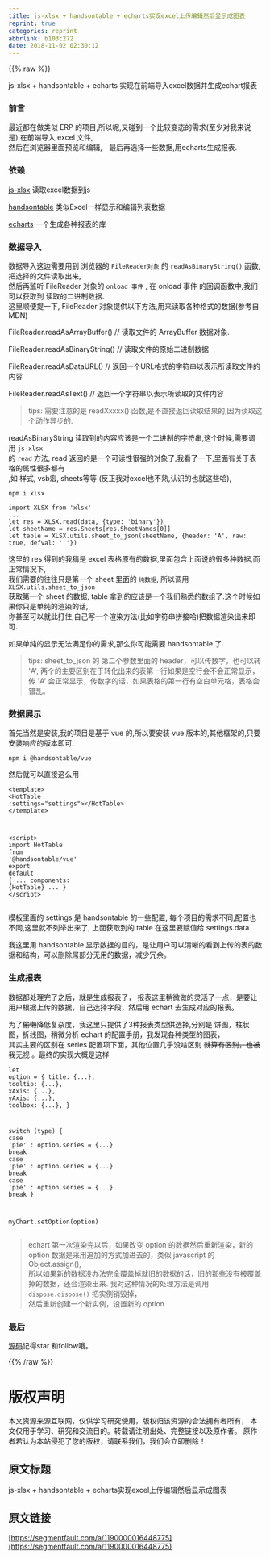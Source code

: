 ```yaml
---
title: js-xlsx + handsontable + echarts实现excel上传编辑然后显示成图表
reprint: true
categories: reprint
abbrlink: b103c272
date: 2018-11-02 02:30:12
---
```


{{% raw %}}
<p>js-xlsx + handsontable + echarts &#x5B9E;&#x73B0;&#x5728;&#x524D;&#x7AEF;&#x5BFC;&#x5165;excel&#x6570;&#x636E;&#x5E76;&#x751F;&#x6210;echart&#x62A5;&#x8868;</p><h3 id="articleHeader0">&#x524D;&#x8A00;</h3><p>&#x6700;&#x8FD1;&#x90FD;&#x5728;&#x505A;&#x7C7B;&#x4F3C; ERP &#x7684;&#x9879;&#x76EE;,&#x6240;&#x4EE5;&#x5462;,&#x53C8;&#x78B0;&#x5230;&#x4E00;&#x4E2A;&#x6BD4;&#x8F83;&#x53D8;&#x6001;&#x7684;&#x9700;&#x6C42;(&#x81F3;&#x5C11;&#x5BF9;&#x6211;&#x6765;&#x8BF4;&#x662F;),&#x5728;&#x524D;&#x7AEF;&#x5BFC;&#x5165; excel &#x6587;&#x4EF6;,<br>&#x7136;&#x540E;&#x5728;&#x6D4F;&#x89C8;&#x5668;&#x91CC;&#x9762;&#x9884;&#x89C8;&#x548C;&#x7F16;&#x8F91;,&#x3000;&#x6700;&#x540E;&#x518D;&#x9009;&#x62E9;&#x4E00;&#x4E9B;&#x6570;&#x636E;,&#x7528;echarts&#x751F;&#x6210;&#x62A5;&#x8868;.</p><h3 id="articleHeader1">&#x4F9D;&#x8D56;</h3><p><a href="https://github.com/SheetJS/js-xlsx" rel="nofollow noreferrer" target="_blank">js-xlsx</a> &#x8BFB;&#x53D6;excel&#x6570;&#x636E;&#x5230;js</p><p><a href="https://github.com/handsontable/handsontable" rel="nofollow noreferrer" target="_blank">handsontable</a> &#x7C7B;&#x4F3C;Excel&#x4E00;&#x6837;&#x663E;&#x793A;&#x548C;&#x7F16;&#x8F91;&#x5217;&#x8868;&#x6570;&#x636E;</p><p><a href="https://github.com/apache/incubator-echarts" rel="nofollow noreferrer" target="_blank">echarts</a> &#x4E00;&#x4E2A;&#x751F;&#x6210;&#x5404;&#x79CD;&#x62A5;&#x8868;&#x7684;&#x5E93;</p><h3 id="articleHeader2">&#x6570;&#x636E;&#x5BFC;&#x5165;</h3><p>&#x6570;&#x636E;&#x5BFC;&#x5165;&#x8FD9;&#x8FB9;&#x9700;&#x8981;&#x7528;&#x5230; &#x6D4F;&#x89C8;&#x5668;&#x7684; <code>FileReader&#x5BF9;&#x8C61;</code> &#x7684; <code>readAsBinaryString()</code> &#x51FD;&#x6570;, &#x628A;&#x9009;&#x62E9;&#x7684;&#x6587;&#x4EF6;&#x8BFB;&#x53D6;&#x51FA;&#x6765;,<br>&#x7136;&#x540E;&#x518D;&#x76D1;&#x542C; FileReader &#x5BF9;&#x8C61;&#x7684; <code>onload &#x4E8B;&#x4EF6;</code> , &#x5728; onload &#x4E8B;&#x4EF6; &#x7684;&#x56DE;&#x8C03;&#x51FD;&#x6570;&#x4E2D;,&#x6211;&#x4EEC;&#x53EF;&#x4EE5;&#x83B7;&#x53D6;&#x5230; &#x8BFB;&#x53D6;&#x7684;&#x4E8C;&#x8FDB;&#x5236;&#x6570;&#x636E;.<br>&#x8FD9;&#x91CC;&#x987A;&#x4FBF;&#x63D0;&#x4E00;&#x4E0B;, FileReader &#x5BF9;&#x8C61;&#x63D0;&#x4F9B;&#x4EE5;&#x4E0B;&#x65B9;&#x6CD5;,&#x7528;&#x6765;&#x8BFB;&#x53D6;&#x5404;&#x79CD;&#x683C;&#x5F0F;&#x7684;&#x6570;&#x636E;(&#x53C2;&#x8003;&#x81EA;MDN)</p><p>FileReader.readAsArrayBuffer() // &#x8BFB;&#x53D6;&#x6587;&#x4EF6;&#x7684; ArrayBuffer &#x6570;&#x636E;&#x5BF9;&#x8C61;.</p><p>FileReader.readAsBinaryString() // &#x8BFB;&#x53D6;&#x6587;&#x4EF6;&#x7684;&#x539F;&#x59CB;&#x4E8C;&#x8FDB;&#x5236;&#x6570;&#x636E;</p><p>FileReader.readAsDataURL() // &#x8FD4;&#x56DE;&#x4E00;&#x4E2A;URL&#x683C;&#x5F0F;&#x7684;&#x5B57;&#x7B26;&#x4E32;&#x4EE5;&#x8868;&#x793A;&#x6240;&#x8BFB;&#x53D6;&#x6587;&#x4EF6;&#x7684;&#x5185;&#x5BB9;</p><p>FileReader.readAsText() // &#x8FD4;&#x56DE;&#x4E00;&#x4E2A;&#x5B57;&#x7B26;&#x4E32;&#x4EE5;&#x8868;&#x793A;&#x6240;&#x8BFB;&#x53D6;&#x7684;&#x6587;&#x4EF6;&#x5185;&#x5BB9;</p><blockquote>tips: &#x9700;&#x8981;&#x6CE8;&#x610F;&#x7684;&#x662F; readXxxxx() &#x51FD;&#x6570;,&#x662F;&#x4E0D;&#x76F4;&#x63A5;&#x8FD4;&#x56DE;&#x8BFB;&#x53D6;&#x7ED3;&#x679C;&#x7684;,&#x56E0;&#x4E3A;&#x8BFB;&#x53D6;&#x8FD9;&#x4E2A;&#x52A8;&#x4F5C;&#x5F02;&#x6B65;&#x7684;.</blockquote><p>readAsBinaryString &#x8BFB;&#x53D6;&#x5230;&#x7684;&#x5185;&#x5BB9;&#x5E94;&#x8BE5;&#x662F;&#x4E00;&#x4E2A;&#x4E8C;&#x8FDB;&#x5236;&#x7684;&#x5B57;&#x7B26;&#x4E32;,&#x8FD9;&#x4E2A;&#x65F6;&#x5019;,&#x9700;&#x8981;&#x8C03;&#x7528; <code>js-xlsx</code><br>&#x7684; <code>read</code> &#x65B9;&#x6CD5;, read &#x8FD4;&#x56DE;&#x7684;&#x662F;&#x4E00;&#x4E2A;&#x53EF;&#x8BFB;&#x6027;&#x5F88;&#x5F3A;&#x7684;&#x5BF9;&#x8C61;&#x4E86;,&#x6211;&#x770B;&#x4E86;&#x4E00;&#x4E0B;,&#x91CC;&#x9762;&#x6709;&#x5173;&#x4E8E;&#x8868;&#x683C;&#x7684;&#x5C5E;&#x6027;&#x5F88;&#x591A;&#x90FD;&#x6709;<br>,&#x5982; &#x6837;&#x5F0F;, vsb&#x5B8F;, sheets&#x7B49;&#x7B49; (&#x53CD;&#x6B63;&#x6211;&#x5BF9;excel&#x4E5F;&#x4E0D;&#x719F;,&#x8BA4;&#x8BC6;&#x7684;&#x4E5F;&#x5C31;&#x8FD9;&#x4E9B;&#x54C8;),</p><div class="widget-codetool" style="display:none"><div class="widget-codetool--inner"><span class="selectCode code-tool" data-toggle="tooltip" data-placement="top" title="" data-original-title="&#x5168;&#x9009;"></span> <span type="button" class="copyCode code-tool" data-toggle="tooltip" data-placement="top" data-clipboard-text="npm i xlsx" title="" data-original-title="&#x590D;&#x5236;"></span> <span type="button" class="saveToNote code-tool" data-toggle="tooltip" data-placement="top" title="" data-original-title="&#x653E;&#x8FDB;&#x7B14;&#x8BB0;"></span></div></div><pre class="hljs stylus"><code style="word-break:break-word;white-space:initial">npm <span class="hljs-selector-tag">i</span> xlsx</code></pre><div class="widget-codetool" style="display:none"><div class="widget-codetool--inner"><span class="selectCode code-tool" data-toggle="tooltip" data-placement="top" title="" data-original-title="&#x5168;&#x9009;"></span> <span type="button" class="copyCode code-tool" data-toggle="tooltip" data-placement="top" data-clipboard-text="import XLSX from &apos;xlsx&apos;
...
let res = XLSX.read(data, {type: &apos;binary&apos;})
let sheetName = res.Sheets[res.SheetNames[0]]
let table = XLSX.utils.sheet_to_json(sheetName, {header: &apos;A&apos;, raw: true, defval: &apos; &apos;})" title="" data-original-title="&#x590D;&#x5236;"></span> <span type="button" class="saveToNote code-tool" data-toggle="tooltip" data-placement="top" title="" data-original-title="&#x653E;&#x8FDB;&#x7B14;&#x8BB0;"></span></div></div><pre class="hljs stylus"><code>import XLSX from <span class="hljs-string">&apos;xlsx&apos;</span>
...
let res = XLSX.read(data, {type: <span class="hljs-string">&apos;binary&apos;</span>})
let sheetName = res<span class="hljs-selector-class">.Sheets</span>[res<span class="hljs-selector-class">.SheetNames</span>[<span class="hljs-number">0</span>]]
let <span class="hljs-selector-tag">table</span> = XLSX<span class="hljs-selector-class">.utils</span><span class="hljs-selector-class">.sheet_to_json</span>(sheetName, {<span class="hljs-selector-tag">header</span>: <span class="hljs-string">&apos;A&apos;</span>, raw: true, defval: <span class="hljs-string">&apos; &apos;</span>})</code></pre><p>&#x8FD9;&#x91CC;&#x7684; res &#x5F97;&#x5230;&#x7684;&#x6211;&#x731C;&#x662F; excel &#x8868;&#x683C;&#x539F;&#x6709;&#x7684;&#x6570;&#x636E;,&#x91CC;&#x9762;&#x5305;&#x542B;&#x4E0A;&#x9762;&#x8BF4;&#x7684;&#x5F88;&#x591A;&#x79CD;&#x6570;&#x636E;,&#x800C;&#x6B63;&#x5E38;&#x60C5;&#x51B5;&#x4E0B;,<br>&#x6211;&#x4EEC;&#x9700;&#x8981;&#x7684;&#x5F80;&#x5F80;&#x53EA;&#x662F;&#x7B2C;&#x4E00;&#x4E2A; sheet &#x91CC;&#x9762;&#x7684; <code>&#x7EAF;&#x6570;&#x636E;</code>, &#x6240;&#x4EE5;&#x8C03;&#x7528; <code>XLSX.utils.sheet_to_json</code><br>&#x83B7;&#x53D6;&#x7B2C;&#x4E00;&#x4E2A; sheet &#x7684;&#x6570;&#x636E;, table &#x62FF;&#x5230;&#x7684;&#x5E94;&#x8BE5;&#x662F;&#x4E00;&#x4E2A;&#x6211;&#x4EEC;&#x719F;&#x6089;&#x7684;&#x6570;&#x7EC4;&#x4E86;.&#x8FD9;&#x4E2A;&#x65F6;&#x5019;&#x5982;&#x679C;&#x4F60;&#x53EA;&#x662F;&#x5355;&#x7EAF;&#x7684;&#x6E32;&#x67D3;&#x7684;&#x8BDD;,<br>&#x4F60;&#x751A;&#x81F3;&#x53EF;&#x4EE5;&#x5C31;&#x6B64;&#x6253;&#x4F4F;,&#x81EA;&#x5DF1;&#x5199;&#x4E00;&#x4E2A;&#x6E32;&#x67D3;&#x65B9;&#x6CD5;(&#x6BD4;&#x5982;&#x5B57;&#x7B26;&#x4E32;&#x62FC;&#x63A5;&#x54C8;)&#x628A;&#x6570;&#x636E;&#x6E32;&#x67D3;&#x51FA;&#x6765;&#x5373;&#x53EF;.</p><p>&#x5982;&#x679C;&#x5355;&#x7EAF;&#x7684;&#x663E;&#x793A;&#x65E0;&#x6CD5;&#x6EE1;&#x8DB3;&#x4F60;&#x7684;&#x9700;&#x6C42;,&#x90A3;&#x4E48;&#x4F60;&#x53EF;&#x80FD;&#x9700;&#x8981; handsontable &#x4E86;.</p><blockquote>tips: sheet_to_json &#x7684; &#x7B2C;&#x4E8C;&#x4E2A;&#x53C2;&#x6570;&#x91CC;&#x9762;&#x7684; header&#xFF0C;&#x53EF;&#x4EE5;&#x4F20;&#x6570;&#x5B57;&#xFF0C;&#x4E5F;&#x53EF;&#x4EE5;&#x8F6C; &apos;A&apos;, &#x4E24;&#x4E2A;&#x7684;&#x4E3B;&#x8981;&#x533A;&#x522B;&#x5728;&#x4E8E;&#x8F6C;&#x5316;&#x51FA;&#x6765;&#x7684;&#x8868;&#x7B2C;&#x4E00;&#x884C;&#x5982;&#x679C;&#x662F;&#x7A7A;&#x884C;&#x4F1A;&#x4E0D;&#x4F1A;&#x6B63;&#x5E38;&#x663E;&#x793A;&#xFF0C;<br>&#x4F20; &apos;A&apos; &#x4F1A;&#x6B63;&#x5E38;&#x663E;&#x793A;&#xFF0C;&#x4F20;&#x6570;&#x5B57;&#x7684;&#x8BDD;&#xFF0C;&#x5982;&#x679C;&#x8868;&#x683C;&#x7684;&#x7B2C;&#x4E00;&#x884C;&#x6709;&#x7A7A;&#x767D;&#x5355;&#x5143;&#x683C;&#xFF0C;&#x8868;&#x683C;&#x4F1A;&#x9519;&#x4E71;&#x3002;</blockquote><h3 id="articleHeader3">&#x6570;&#x636E;&#x5C55;&#x793A;</h3><p>&#x9996;&#x5148;&#x5F53;&#x7136;&#x662F;&#x5B89;&#x88C5;,&#x6211;&#x7684;&#x9879;&#x76EE;&#x662F;&#x57FA;&#x4E8E; vue &#x7684;,&#x6240;&#x4EE5;&#x8981;&#x5B89;&#x88C5; vue &#x7248;&#x672C;&#x7684;,&#x5176;&#x4ED6;&#x6846;&#x67B6;&#x7684;,&#x53EA;&#x8981;&#x5B89;&#x88C5;&#x54CD;&#x5E94;&#x7684;&#x7248;&#x672C;&#x5373;&#x53EF;.</p><div class="widget-codetool" style="display:none"><div class="widget-codetool--inner"><span class="selectCode code-tool" data-toggle="tooltip" data-placement="top" title="" data-original-title="&#x5168;&#x9009;"></span> <span type="button" class="copyCode code-tool" data-toggle="tooltip" data-placement="top" data-clipboard-text="npm i @handsontable/vue" title="" data-original-title="&#x590D;&#x5236;"></span> <span type="button" class="saveToNote code-tool" data-toggle="tooltip" data-placement="top" title="" data-original-title="&#x653E;&#x8FDB;&#x7B14;&#x8BB0;"></span></div></div><pre class="hljs coffeescript"><code style="word-break:break-word;white-space:initial"><span class="hljs-built_in">npm</span> i @handsontable/vue</code></pre><p>&#x7136;&#x540E;&#x5C31;&#x53EF;&#x4EE5;&#x76F4;&#x63A5;&#x8FD9;&#x4E48;&#x7528;</p><div class="widget-codetool" style="display:none"><div class="widget-codetool--inner"><span class="selectCode code-tool" data-toggle="tooltip" data-placement="top" title="" data-original-title="&#x5168;&#x9009;"></span> <span type="button" class="copyCode code-tool" data-toggle="tooltip" data-placement="top" data-clipboard-text="&lt;template&gt;
 &lt;HotTable :settings=&quot;settings&quot;&gt;&lt;/HotTable&gt;
&lt;/template&gt;

&lt;script&gt;
import HotTable from &apos;@handsontable/vue&apos;
export default {
  ...
  components: {HotTable}
  ...
}
&lt;/script&gt;" title="" data-original-title="&#x590D;&#x5236;"></span> <span type="button" class="saveToNote code-tool" data-toggle="tooltip" data-placement="top" title="" data-original-title="&#x653E;&#x8FDB;&#x7B14;&#x8BB0;"></span></div></div><pre class="hljs dust"><code><span class="xml"><span class="hljs-tag">&lt;<span class="hljs-name">template</span>&gt;</span>
 <span class="hljs-tag">&lt;<span class="hljs-name">HotTable</span> <span class="hljs-attr">:settings</span>=<span class="hljs-string">&quot;settings&quot;</span>&gt;</span><span class="hljs-tag">&lt;/<span class="hljs-name">HotTable</span>&gt;</span>
<span class="hljs-tag">&lt;/<span class="hljs-name">template</span>&gt;</span>

<span class="hljs-tag">&lt;<span class="hljs-name">script</span>&gt;</span><span class="javascript">
<span class="hljs-keyword">import</span> HotTable <span class="hljs-keyword">from</span> <span class="hljs-string">&apos;@handsontable/vue&apos;</span>
<span class="hljs-keyword">export</span> <span class="hljs-keyword">default</span> </span></span><span class="hljs-template-variable">{
  ...
  components: {HotTable}</span><span class="xml"><span class="undefined">
  ...
}
</span><span class="hljs-tag">&lt;/<span class="hljs-name">script</span>&gt;</span></span></code></pre><p>&#x6A21;&#x677F;&#x91CC;&#x9762;&#x7684; settings &#x662F; handsontable &#x7684;&#x4E00;&#x4E9B;&#x914D;&#x7F6E;, &#x6BCF;&#x4E2A;&#x9879;&#x76EE;&#x7684;&#x9700;&#x6C42;&#x4E0D;&#x540C;,&#x914D;&#x7F6E;&#x4E5F;&#x4E0D;&#x540C;,&#x8FD9;&#x91CC;&#x5C31;&#x4E0D;&#x5217;&#x4E3E;&#x51FA;&#x6765;&#x4E86;, &#x4E0A;&#x9762;&#x83B7;&#x53D6;&#x5230;&#x7684; table &#x5728;&#x8FD9;&#x91CC;&#x8981;&#x8D4B;&#x503C;&#x7ED9; settings.data</p><p>&#x6211;&#x8FD9;&#x91CC;&#x7528; handsontable &#x663E;&#x793A;&#x6570;&#x636E;&#x7684;&#x76EE;&#x7684;&#xFF0C;&#x662F;&#x8BA9;&#x7528;&#x6237;&#x53EF;&#x4EE5;&#x6E05;&#x6670;&#x7684;&#x770B;&#x5230;&#x4E0A;&#x4F20;&#x7684;&#x8868;&#x7684;&#x6570;&#x636E;&#x548C;&#x7ED3;&#x6784;&#xFF0C;&#x53EF;&#x4EE5;&#x5220;&#x9664;&#x5C4C;&#x90E8;&#x5206;&#x65E0;&#x7528;&#x7684;&#x6570;&#x636E;&#xFF0C;&#x51CF;&#x5C11;&#x5197;&#x4F59;&#x3002;</p><h3 id="articleHeader4">&#x751F;&#x6210;&#x62A5;&#x8868;</h3><p>&#x6570;&#x636E;&#x90FD;&#x5904;&#x7406;&#x5B8C;&#x4E86;&#x4E4B;&#x540E;&#xFF0C;&#x5C31;&#x662F;&#x751F;&#x6210;&#x62A5;&#x8868;&#x4E86;&#xFF0C; &#x62A5;&#x8868;&#x8FD9;&#x91CC;&#x7A0D;&#x5FAE;&#x505A;&#x7684;&#x7075;&#x6D3B;&#x4E86;&#x4E00;&#x70B9;&#xFF0C;&#x662F;&#x8981;&#x8BA9;&#x7528;&#x6237;&#x6839;&#x636E;&#x4E0A;&#x4F20;&#x7684;&#x6570;&#x636E;&#xFF0C;&#x81EA;&#x5DF1;&#x9009;&#x62E9;&#x5B57;&#x6BB5;&#xFF0C;&#x7136;&#x540E;&#x7528; echart &#x53BB;&#x751F;&#x6210;&#x5BF9;&#x5E94;&#x7684;&#x62A5;&#x8868;&#x3002;</p><p>&#x4E3A;&#x4E86;<del>&#x5077;&#x61D2;</del>&#x964D;&#x4F4E;&#x590D;&#x6742;&#x5EA6;&#xFF0C;&#x6211;&#x8FD9;&#x91CC;&#x53EA;&#x63D0;&#x4F9B;&#x4E86;3&#x79CD;&#x62A5;&#x8868;&#x7C7B;&#x578B;&#x4F9B;&#x9009;&#x62E9;,&#x5206;&#x522B;&#x662F; &#x997C;&#x56FE;&#xFF0C;&#x67F1;&#x72B6;&#x56FE;&#xFF0C;&#x6298;&#x7EBF;&#x56FE;&#xFF0C;&#x7A0D;&#x5FAE;&#x5206;&#x6790; echart &#x7684;&#x914D;&#x7F6E;&#x624B;&#x518C;&#xFF0C;&#x6211;&#x53D1;&#x73B0;&#x5404;&#x79CD;&#x7C7B;&#x578B;&#x7684;&#x56FE;&#x8868;&#xFF0C;<br>&#x5176;&#x5B9E;&#x4E3B;&#x8981;&#x7684;&#x533A;&#x522B;&#x5728; series &#x914D;&#x7F6E;&#x9879;&#x4E0B;&#x9762;&#xFF0C;&#x5176;&#x4ED6;&#x4F4D;&#x7F6E;&#x51E0;&#x4E4E;&#x6CA1;&#x5565;&#x533A;&#x522B; <del>&#x5C31;&#x7B97;&#x6709;&#x533A;&#x522B;&#xFF0C;&#x4E5F;&#x88AB;&#x6211;&#x65E0;&#x89C6;</del> &#x3002;&#x6700;&#x7EC8;&#x7684;&#x5B9E;&#x73B0;&#x5927;&#x6982;&#x662F;&#x8FD9;&#x6837;</p><div class="widget-codetool" style="display:none"><div class="widget-codetool--inner"><span class="selectCode code-tool" data-toggle="tooltip" data-placement="top" title="" data-original-title="&#x5168;&#x9009;"></span> <span type="button" class="copyCode code-tool" data-toggle="tooltip" data-placement="top" data-clipboard-text="let option = {
  title: {...},
  tooltip: {...},
  xAxis: {...},
  yAxis: {...},
  toolbox: {...},
}

switch (type) {
  case &apos;pie&apos; : 
    option.series = {...}
    break
  case &apos;pie&apos; : 
    option.series = {...}
    break
  case &apos;pie&apos; : 
    option.series = {...}
    break
}

myChart.setOption(option)" title="" data-original-title="&#x590D;&#x5236;"></span> <span type="button" class="saveToNote code-tool" data-toggle="tooltip" data-placement="top" title="" data-original-title="&#x653E;&#x8FDB;&#x7B14;&#x8BB0;"></span></div></div><pre class="javascript hljs"><code class="javascript"><span class="hljs-keyword">let</span> option = {
  <span class="hljs-attr">title</span>: {...},
  <span class="hljs-attr">tooltip</span>: {...},
  <span class="hljs-attr">xAxis</span>: {...},
  <span class="hljs-attr">yAxis</span>: {...},
  <span class="hljs-attr">toolbox</span>: {...},
}

<span class="hljs-keyword">switch</span> (type) {
  <span class="hljs-keyword">case</span> <span class="hljs-string">&apos;pie&apos;</span> : 
    option.series = {...}
    <span class="hljs-keyword">break</span>
  <span class="hljs-keyword">case</span> <span class="hljs-string">&apos;pie&apos;</span> : 
    option.series = {...}
    <span class="hljs-keyword">break</span>
  <span class="hljs-keyword">case</span> <span class="hljs-string">&apos;pie&apos;</span> : 
    option.series = {...}
    <span class="hljs-keyword">break</span>
}

myChart.setOption(option)</code></pre><blockquote>echart &#x7B2C;&#x4E00;&#x6B21;&#x6E32;&#x67D3;&#x5B8C;&#x4EE5;&#x540E;&#xFF0C;&#x5982;&#x679C;&#x6539;&#x53D8; option &#x7684;&#x6570;&#x636E;&#x7136;&#x540E;&#x91CD;&#x65B0;&#x6E32;&#x67D3;&#xFF0C;&#x65B0;&#x7684; option &#x6570;&#x636E;&#x662F;&#x91C7;&#x7528;&#x8FFD;&#x52A0;&#x7684;&#x65B9;&#x5F0F;&#x52A0;&#x8FDB;&#x53BB;&#x7684;&#xFF0C;&#x7C7B;&#x4F3C; javascript &#x7684; Object.assign(),<br>&#x6240;&#x4EE5;&#x5982;&#x679C;&#x65B0;&#x7684;&#x6570;&#x636E;&#x6CA1;&#x529E;&#x6CD5;&#x5B8C;&#x5168;&#x8986;&#x76D6;&#x6389;&#x5C31;&#x65E7;&#x7684;&#x6570;&#x636E;&#x7684;&#x8BDD;&#xFF0C;&#x65E7;&#x7684;&#x90A3;&#x4E9B;&#x6CA1;&#x6709;&#x88AB;&#x8986;&#x76D6;&#x6389;&#x7684;&#x6570;&#x636E;&#xFF0C;&#x8FD8;&#x4F1A;&#x6E32;&#x67D3;&#x51FA;&#x6765;. &#x6211;&#x5BF9;&#x8FD9;&#x79CD;&#x60C5;&#x51B5;&#x7684;&#x5904;&#x7406;&#x65B9;&#x6CD5;&#x662F;&#x8C03;&#x7528; <code>dispose.dispose()</code> &#x628A;&#x5B9E;&#x4F8B;&#x9500;&#x6BC1;&#x6389;&#xFF0C;<br>&#x7136;&#x540E;&#x91CD;&#x65B0;&#x521B;&#x5EFA;&#x4E00;&#x4E2A;&#x65B0;&#x5B9E;&#x4F8B;&#xFF0C;&#x8BBE;&#x7F6E;&#x65B0;&#x7684; option</blockquote><h3 id="articleHeader5">&#x6700;&#x540E;</h3><p><a href="https://github.com/noahlam/data-process" rel="nofollow noreferrer" target="_blank">&#x6E90;&#x7801;</a>&#x8BB0;&#x5F97;star &#x548C;follow&#x54E6;&#x3002;</p>
{{% /raw %}}

# 版权声明
本文资源来源互联网，仅供学习研究使用，版权归该资源的合法拥有者所有，
本文仅用于学习、研究和交流目的。转载请注明出处、完整链接以及原作者。
原作者若认为本站侵犯了您的版权，请联系我们，我们会立即删除！

## 原文标题
js-xlsx + handsontable + echarts实现excel上传编辑然后显示成图表

## 原文链接
[https://segmentfault.com/a/1190000016448775](https://segmentfault.com/a/1190000016448775)

